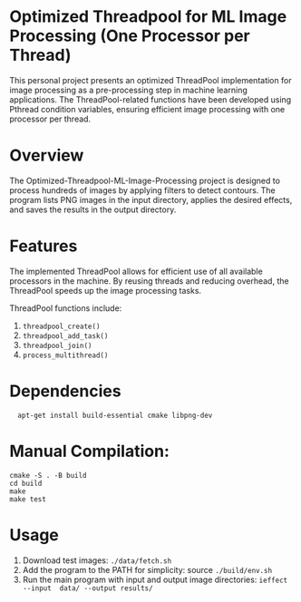 # Optimized Threadpool for ML Image Processing (One Processor per Thread)

This personal project presents an optimized ThreadPool implementation for image processing as a pre-processing step in machine learning applications. The ThreadPool-related functions have been developed using Pthread condition variables, ensuring efficient image processing with one processor per thread.

# Overview
The Optimized-Threadpool-ML-Image-Processing project is designed to process hundreds of images by applying filters to detect contours. The program lists PNG images in the input directory, applies the desired effects, and saves the results in the output directory.

# Features

The implemented ThreadPool allows for efficient use of all available processors in the machine. By reusing threads and reducing overhead, the ThreadPool speeds up the image processing tasks.

ThreadPool functions include:

1. `threadpool_create()`
2. `threadpool_add_task()`
3. `threadpool_join()`
4. `process_multithread()`

# Dependencies

```
  apt-get install build-essential cmake libpng-dev
```

# Manual Compilation:

```
cmake -S . -B build
cd build
make 
make test
```
# Usage

1. Download test images: `./data/fetch.sh`
2. Add the program to the PATH for simplicity: source `./build/env.sh`
3. Run the main program with input and output image directories: `ieffect --input 
data/ --output results/`
